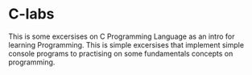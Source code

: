 # C-labs 

This is some excersises on C Programming Language as an intro for learning Programming. 
This is simple excersises that implement simple console programs to practising on some fundamentals concepts on programming.

